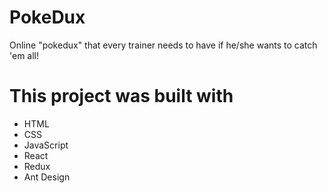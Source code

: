# PokeDux
Online "pokedux" that every trainer needs to have if he/she wants to catch 'em all!

# This project was built with
* HTML
* CSS
* JavaScript
* React
* Redux
* Ant Design

